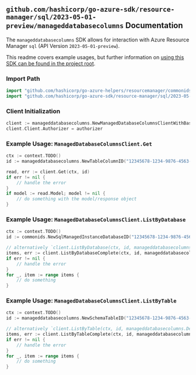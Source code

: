 
## `github.com/hashicorp/go-azure-sdk/resource-manager/sql/2023-05-01-preview/manageddatabasecolumns` Documentation

The `manageddatabasecolumns` SDK allows for interaction with Azure Resource Manager `sql` (API Version `2023-05-01-preview`).

This readme covers example usages, but further information on [using this SDK can be found in the project root](https://github.com/hashicorp/go-azure-sdk/tree/main/docs).

### Import Path

```go
import "github.com/hashicorp/go-azure-helpers/resourcemanager/commonids"
import "github.com/hashicorp/go-azure-sdk/resource-manager/sql/2023-05-01-preview/manageddatabasecolumns"
```


### Client Initialization

```go
client := manageddatabasecolumns.NewManagedDatabaseColumnsClientWithBaseURI("https://management.azure.com")
client.Client.Authorizer = authorizer
```


### Example Usage: `ManagedDatabaseColumnsClient.Get`

```go
ctx := context.TODO()
id := manageddatabasecolumns.NewTableColumnID("12345678-1234-9876-4563-123456789012", "example-resource-group", "managedInstanceName", "databaseName", "schemaName", "tableName", "columnName")

read, err := client.Get(ctx, id)
if err != nil {
	// handle the error
}
if model := read.Model; model != nil {
	// do something with the model/response object
}
```


### Example Usage: `ManagedDatabaseColumnsClient.ListByDatabase`

```go
ctx := context.TODO()
id := commonids.NewSqlManagedInstanceDatabaseID("12345678-1234-9876-4563-123456789012", "example-resource-group", "managedInstanceName", "databaseName")

// alternatively `client.ListByDatabase(ctx, id, manageddatabasecolumns.DefaultListByDatabaseOperationOptions())` can be used to do batched pagination
items, err := client.ListByDatabaseComplete(ctx, id, manageddatabasecolumns.DefaultListByDatabaseOperationOptions())
if err != nil {
	// handle the error
}
for _, item := range items {
	// do something
}
```


### Example Usage: `ManagedDatabaseColumnsClient.ListByTable`

```go
ctx := context.TODO()
id := manageddatabasecolumns.NewSchemaTableID("12345678-1234-9876-4563-123456789012", "example-resource-group", "managedInstanceName", "databaseName", "schemaName", "tableName")

// alternatively `client.ListByTable(ctx, id, manageddatabasecolumns.DefaultListByTableOperationOptions())` can be used to do batched pagination
items, err := client.ListByTableComplete(ctx, id, manageddatabasecolumns.DefaultListByTableOperationOptions())
if err != nil {
	// handle the error
}
for _, item := range items {
	// do something
}
```
